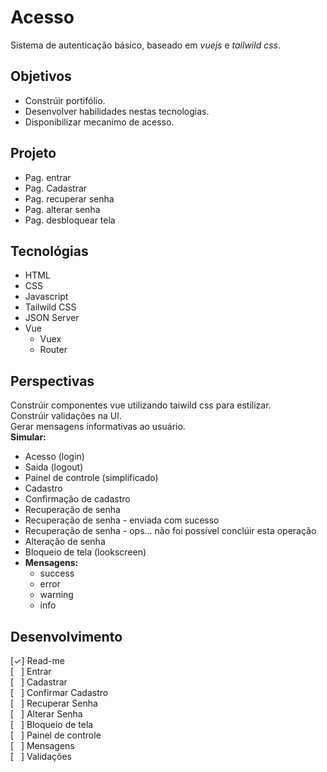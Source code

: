 # Acesso 
Sistema de autenticação básico, baseado em *vuejs* e *tailwild css*.



## Objetivos

- Constrúir portifólio.
- Desenvolver habilidades nestas tecnologias.
- Disponibilizar mecanimo de acesso.



## Projeto

- Pag. entrar
- Pag. Cadastrar
- Pag. recuperar senha
- Pag. alterar senha
- Pag. desbloquear tela



## Tecnológias
- HTML
- CSS
- Javascript
- Tailwild CSS
- JSON Server
- Vue
  - Vuex
  - Router

## Perspectivas
Constrúir componentes vue utilizando taiwild css para estilizar.  
Constrúir validações na UI.  
Gerar mensagens informativas ao usuário.  
**Simular:**
  - Acesso (login)
  - Saida (logout)
  - Painel de controle (simplificado)
  - Cadastro
  - Confirmação de cadastro
  - Recuperação de senha
  - Recuperação de senha - enviada com sucesso
  - Recuperação de senha - ops... não foi possível conclúir esta operação
  - Alteração de senha
  - Bloqueio de tela (lookscreen)  
  - **Mensagens:**
    - success  
    - error
    - warning
    - info  
  

## Desenvolvimento 
[&check;] Read-me  
[ &nbsp; ] Entrar  
[ &nbsp; ] Cadastrar  
[ &nbsp; ] Confirmar Cadastro  
[ &nbsp; ] Recuperar Senha  
[ &nbsp; ] Alterar Senha  
[ &nbsp; ] Bloqueio de tela  
[ &nbsp; ] Painel de controle  
[ &nbsp; ] Mensagens  
[ &nbsp; ] Validações  